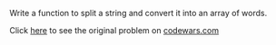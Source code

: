 Write a function to split a string and convert it into an array of words.


Click [here](https://www.codewars.com/kata/57e76bc428d6fbc2d500036d/train/python) to see the original problem on [codewars.com](https://www.codewars.com)

